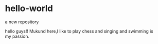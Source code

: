 # hello-world
a new repository
 
 hello guys!!
 Mukund here,I like to play chess and singing and swimming is my passion.
